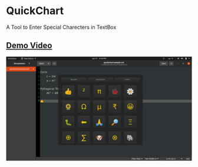 # QuickChart
A Tool to Enter Special Charecters in TextBox

## <a href="https://www.youtube.com/watch?v=4VAb58_8EhM">Demo Video</a>

![Alt text](screenshots/quickchart.png?raw=true "QuickChart")
